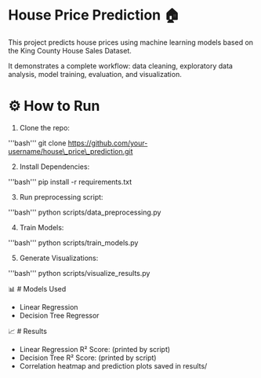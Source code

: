 # House Price Prediction 🏠

This project predicts house prices using machine learning models based on the King County House Sales Dataset.  

It demonstrates a complete workflow: data cleaning, exploratory data analysis, model training, evaluation, and visualization.

# ⚙️ How to Run

1. Clone the repo:

'''bash'''
git clone https://github.com/your-username/house\_price\_prediction.git

2. Install Dependencies:

'''bash'''
pip install -r requirements.txt

3. Run preprocessing script:

'''bash'''
python scripts/data\_preprocessing.py

4. Train Models:

'''bash'''
python scripts/train\_models.py

5. Generate Visualizations:

'''bash'''
python scripts/visualize\_results.py


📊 # Models Used

* Linear Regression
* Decision Tree Regressor

📈 # Results

* Linear Regression R² Score: (printed by script)
* Decision Tree R² Score: (printed by script)
* Correlation heatmap and prediction plots saved in results/





